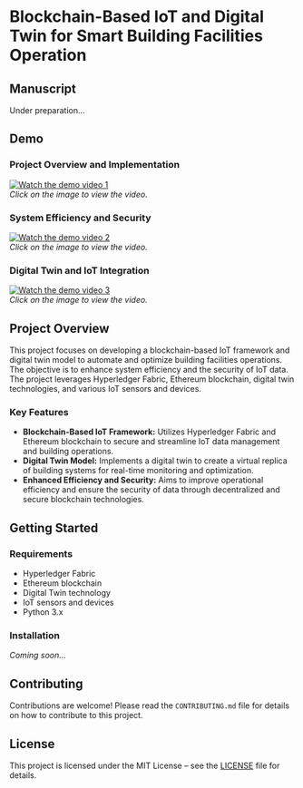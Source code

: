 # Blockchain-Based IoT and Digital Twin for Smart Building Facilities Operation

## Manuscript
Under preparation...
## Demo

### Project Overview and Implementation

[![Watch the demo video 1](https://img.youtube.com/vi/7IBrjgQMDcM/0.jpg)](https://www.youtube.com/watch?v=7IBrjgQMDcM)  
*Click on the image to view the video.*

### System Efficiency and Security

[![Watch the demo video 2](https://img.youtube.com/vi/G9woAFoHAsg/0.jpg)](https://www.youtube.com/watch?v=G9woAFoHAsg)  
*Click on the image to view the video.*

### Digital Twin and IoT Integration

[![Watch the demo video 3](https://img.youtube.com/vi/KcqF8dRcqzw/0.jpg)](https://www.youtube.com/watch?v=KcqF8dRcqzw)  
*Click on the image to view the video.*

## Project Overview

This project focuses on developing a blockchain-based IoT framework and digital twin model to automate and optimize building facilities operations. The objective is to enhance system efficiency and the security of IoT data. The project leverages Hyperledger Fabric, Ethereum blockchain, digital twin technologies, and various IoT sensors and devices.

### Key Features

- **Blockchain-Based IoT Framework:** Utilizes Hyperledger Fabric and Ethereum blockchain to secure and streamline IoT data management and building operations.
- **Digital Twin Model:** Implements a digital twin to create a virtual replica of building systems for real-time monitoring and optimization.
- **Enhanced Efficiency and Security:** Aims to improve operational efficiency and ensure the security of data through decentralized and secure blockchain technologies.

## Getting Started

### Requirements

- Hyperledger Fabric
- Ethereum blockchain
- Digital Twin technology
- IoT sensors and devices
- Python 3.x

### Installation

*Coming soon...*

## Contributing

Contributions are welcome! Please read the `CONTRIBUTING.md` file for details on how to contribute to this project.

## License

This project is licensed under the MIT License – see the [LICENSE](LICENSE) file for details.
